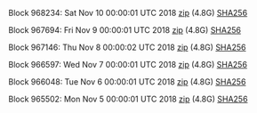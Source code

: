 Block 968234: Sat Nov 10 00:00:01 UTC 2018 [zip](https://dash-bootstrap.ams3.digitaloceanspaces.com/mainnet/2018-11-10/bootstrap.dat.zip) (4.8G) [SHA256](https://dash-bootstrap.ams3.digitaloceanspaces.com/mainnet/2018-11-10/sha256.txt)

Block 967694: Fri Nov  9 00:00:01 UTC 2018 [zip](https://dash-bootstrap.ams3.digitaloceanspaces.com/mainnet/2018-11-09/bootstrap.dat.zip) (4.8G) [SHA256](https://dash-bootstrap.ams3.digitaloceanspaces.com/mainnet/2018-11-09/sha256.txt)

Block 967146: Thu Nov  8 00:00:02 UTC 2018 [zip](https://dash-bootstrap.ams3.digitaloceanspaces.com/mainnet/2018-11-08/bootstrap.dat.zip) (4.8G) [SHA256](https://dash-bootstrap.ams3.digitaloceanspaces.com/mainnet/2018-11-08/sha256.txt)

Block 966597: Wed Nov  7 00:00:01 UTC 2018 [zip](https://dash-bootstrap.ams3.digitaloceanspaces.com/mainnet/2018-11-07/bootstrap.dat.zip) (4.8G) [SHA256](https://dash-bootstrap.ams3.digitaloceanspaces.com/mainnet/2018-11-07/sha256.txt)

Block 966048: Tue Nov  6 00:00:01 UTC 2018 [zip](https://dash-bootstrap.ams3.digitaloceanspaces.com/mainnet/2018-11-06/bootstrap.dat.zip) (4.8G) [SHA256](https://dash-bootstrap.ams3.digitaloceanspaces.com/mainnet/2018-11-06/sha256.txt)

Block 965502: Mon Nov  5 00:00:01 UTC 2018 [zip](https://dash-bootstrap.ams3.digitaloceanspaces.com/mainnet/2018-11-05/bootstrap.dat.zip) (4.8G) [SHA256](https://dash-bootstrap.ams3.digitaloceanspaces.com/mainnet/2018-11-05/sha256.txt)
